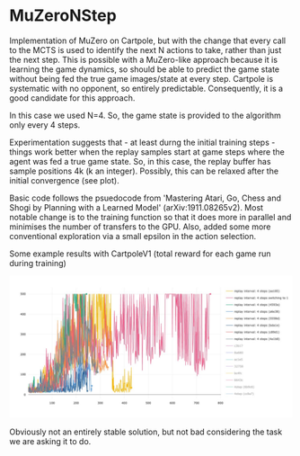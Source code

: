 # MuZeroNStep
 
Implementation of MuZero on Cartpole, but with the change that every call to the MCTS is used to identify the next N actions to take, rather than just the next step.  This is possible with a MuZero-like approach because it is learning the game dynamics, so should be able to predict the game state without being fed the true game images/state at every step. Cartpole is systematic with no opponent, so entirely predictable. Consequently, it is a good candidate for this approach.

In this case we used N=4. So, the game state is provided to the algorithm only every 4 steps.

Experimentation suggests that - at least durng the initial training steps - things work better when the replay samples start at game steps where the agent was fed a true game state. So, in this case, the replay buffer has sample positions 4k (k an integer). Possibly, this can be relaxed after the initial convergence (see plot). 

Basic code follows the psuedocode from 'Mastering Atari, Go, Chess and Shogi by Planning with a Learned Model' (arXiv:1911.08265v2). Most notable change is to the training function so that it does more in parallel and minimises the number of transfers to the GPU. Also, added some more conventional exploration via a small epsilon in the action selection.
 
Some example results with CartpoleV1 (total reward for each game run during training)

![MuZeroNStep results](img/results1.jpeg)

Obviously not an entirely stable solution, but not bad considering the task we are asking it to do.
